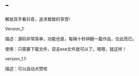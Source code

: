# -
解放双手看抖音，追求极致的享受!






Version_1:




描述：源码非常简单，功能也是，每隔十秒钟翻一篇作品，仅此而已。




使用：只需要下载文件，双击exe文件就可以了。嗯嗯，就这样！




version_1.1:


描述：可以自动点赞啦






